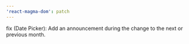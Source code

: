 ```yaml
---
'react-magma-dom': patch
---
```


fix (Date Picker): Add an announcement during the change to the next or previous month.

